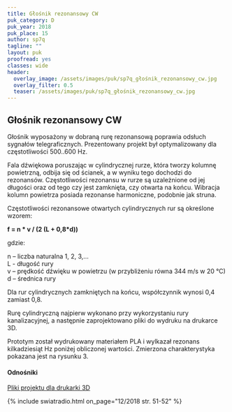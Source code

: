 ```yaml
---
title: Głośnik rezonansowy CW
puk_category: D
puk_year: 2018
puk_place: 15
author: sp7q
tagline: ""
layout: puk
proofread: yes
classes: wide
header:
  overlay_image: /assets/images/puk/sp7q_głośnik_rezonansowy_cw.jpg
  overlay_filter: 0.5
  teaser: /assets/images/puk/sp7q_głośnik_rezonansowy_cw.jpg
---
```


Głośnik rezonansowy CW
----------------------
Głośnik wyposażony w dobraną rurę rezonansową poprawia odsłuch sygnałów telegraficznych. Prezentowany projekt był optymalizowany dla częstotliwości 500..600 Hz.

Fala dźwiękowa poruszając w cylindrycznej rurze, która tworzy kolumnę powietrzną, odbija się od ścianek, a w wyniku tego dochodzi do rezonansów. Częstotliwości rezonansu w rurze są uzależnione od jej długości oraz od tego czy jest zamknięta, czy otwarta na końcu. Wibracja kolumn powietrza posiada rezonanse harmoniczne, podobnie jak struna.

Częstotliwości rezonansowe otwartych cylindrycznych rur są określone wzorem:

**f = n \* v / (2 (L + 0,8\*d))** 

gdzie:

n – liczba naturalna 1, 2, 3,…  
L - długość rury  
v – prędkość dźwięku w powietrzu (w przybliżeniu równa 344 m/s w 20 °C)  
d – średnica rury  

Dla rur cylindrycznych zamkniętych na końcu, współczynnik wynosi 0,4 zamiast 0,8.

Rurę cylindryczną najpierw wykonano przy wykorzystaniu rury kanalizacyjnej, a następnie zaprojektowano pliki do wydruku na drukarce 3D.

 Prototym został wydrukowany materiałem PLA i wylkazał rezonans kilkadziesiąt Hz poniżej obliczonej wartości. Zmierzona charakterystyka pokazana jest na rysunku 3.


#### Odnośniki

[Pliki projektu dla drukarki 3D](https://www.thingiverse.com/thing:3057311)
 

{% include swiatradio.html on_page="12/2018 str. 51-52" %}
